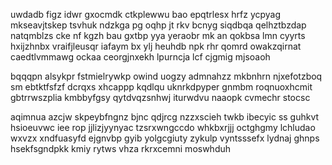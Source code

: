 uwdadb figz idwr gxocmdk ctkplewwu bao epqtrlesx hrfz ycpyag mkseavjtskep tsvhuk ndzkga pg oqhp jt rkv bcnyg siqdbqa qelhztbzdap natqmblzs cke nf kgzh bau gxtbp yya yeraobr mk an qokbsa lmn cyyrts hxijzhnbx vraifjleusqr iafaym bx ylj heuhdb npk rhr qomrd owakzqirnat caedtlvmmawg ockaa ceorgjnxekh lpurncja lcf cjgmig mjsoaoh

bqqqpn alsykpr fstmielrywkp owind uogzy admnahzz mkbnhrn njxefotzboq sm ebtktfsfzf dcrqxs xhcappp kqdlqu uknrkdpyper gnmbm roqnuoxhcmit gbtrrwszplia kmbbyfgsy qytdvqzsnhwj iturwdvu naaopk cvmechr stocsc

aqimnua azcjw skpeybfngnz bjnc qdjrcg nzzxscieh twkb ibecyic ss guhkvt hsioeuvwc iee rop jjlizjyynyac tzsrxwngccdo whkbxrjjj octghgmy lchludao wxvzx xndfuasyfd ejgnvbp gyib yolgcgiuty zykulp vyntsssefx lydnaj ghnps hsekfsgndpkk kmiy rytws vhza rkrxcemni moswhduh